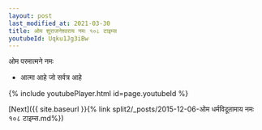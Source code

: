 ```yaml
---
layout: post
last_modified_at: 2021-03-30
title: ओम शूराजनेश्वराय नमः १०८ टाइम्स
youtubeId: Uqku1Jg3iBw
---
```

 
 
 ओम परमात्मने नमः  
 
 -  आत्मा आहे जो सर्वत्र आहे 
 
  
 
  
 
 
 
 
 
 


{% include youtubePlayer.html id=page.youtubeId %}
 
[Next]({{ site.baseurl }}{% link  split2/_posts/2015-12-06-ओम धर्मविदूतामाय नमः १०८ टाइम्स.md%})
 
